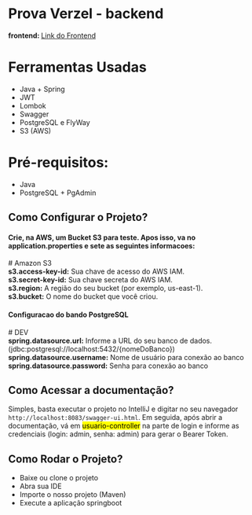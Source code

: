 <h1>Prova Verzel - backend</h1>
<strong>frontend: </strong> <a href="https://github.com/M4TH3US17/verzel_teste">Link do Frontend</a>

<h1>Ferramentas Usadas</h1>
<ul>
  <li>Java + Spring</li>
  <li>JWT</li>
  <li>Lombok</li>
  <li>Swagger</li>
  <li>PostgreSQL e FlyWay</li>
  <li>S3 (AWS)</li>
</ul>

<h1>Pré-requisitos:</h1>
<ul>
<li>Java</li>
<li>PostgreSQL + PgAdmin</li>
</ul>

<h2>Como Configurar o Projeto?</h2>
<h4>Crie, na AWS, um Bucket S3 para teste. Apos isso, va no application.properties e sete as seguintes informacoes:</h4>
<p>
# Amazon S3 <br>
<strong>s3.access-key-id:</strong> Sua chave de acesso do AWS IAM. <br>
<strong>s3.secret-key-id:</strong> Sua chave secreta do AWS IAM. <br>
<strong>s3.region:</strong> A região do seu bucket (por exemplo, us-east-1).  <br>
<strong>s3.bucket:</strong> O nome do bucket que você criou.
</p>

<h4>Configuracao do bando PostgreSQL</h4>
<p>
# DEV<br>
<strong>spring.datasource.url:</strong> Informe a URL do seu banco de dados. (jdbc:postgresql://localhost:5432/{nomeDoBanco})<br>
<strong>spring.datasource.username:</strong> Nome de usuário para conexão ao banco<br>
<strong>spring.datasource.password:</strong> Senha para conexão ao banco
</p>

<h2>Como Acessar a documentação?</h2>
<p>Simples, basta executar o projeto no IntelliJ e digitar
 no seu navegador <code>http://localhost:8083/swagger-ui.html</code>. Em seguida, após abrir 
a documentação, vá em <mark>usuario-controller</mark> na parte de login e informe as credenciais
(login: admin, senha: admin) para gerar o Bearer Token.</p>

<h2>Como Rodar o Projeto?</h2>
<ul>
 <li>Baixe ou clone o projeto</li>
 <li>Abra sua IDE</li>
 <li>Importe o nosso projeto (Maven)</li>
 <li>Execute a aplicação springboot</li>
</ul>

